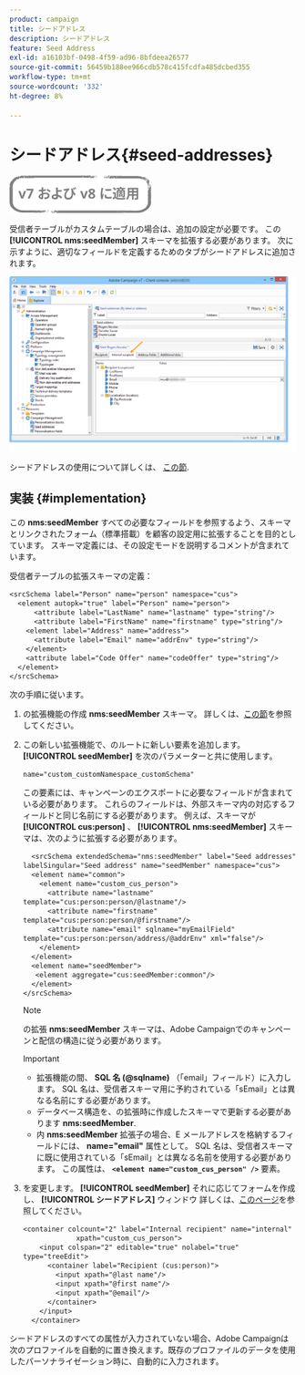 ```yaml
---
product: campaign
title: シードアドレス
description: シードアドレス
feature: Seed Address
exl-id: a16103bf-0498-4f59-ad96-8bfdeea26577
source-git-commit: 56459b188ee966cdb578c415fcdfa485dcbed355
workflow-type: tm+mt
source-wordcount: '332'
ht-degree: 8%

---
```


# シードアドレス{#seed-addresses}

![](../../assets/common.svg)

受信者テーブルがカスタムテーブルの場合は、追加の設定が必要です。 この **[!UICONTROL nms:seedMember]** スキーマを拡張する必要があります。 次に示すように、適切なフィールドを定義するためのタブがシードアドレスに追加されます。

![](assets/s_ncs_user_seedlist_new_tab.png)

シードアドレスの使用について詳しくは、 [この節](../../delivery/using/about-seed-addresses.md).

## 実装 {#implementation}

この **nms:seedMember** すべての必要なフィールドを参照するよう、スキーマとリンクされたフォーム（標準搭載）を顧客の設定用に拡張することを目的としています。 スキーマ定義には、その設定モードを説明するコメントが含まれています。

受信者テーブルの拡張スキーマの定義：

```
<srcSchema label="Person" name="person" namespace="cus">
  <element autopk="true" label="Person" name="person">
      <attribute label="LastName" name="lastname" type="string"/>
      <attribute label="FirstName" name="firstname" type="string"/>
    <element label="Address" name="address">
      <attribute label="Email" name="addrEnv" type="string"/>
    </element>
    <attribute label="Code Offer" name="codeOffer" type="string"/>
  </element>
</srcSchema>
```

次の手順に従います。

1. の拡張機能の作成 **nms:seedMember** スキーマ。 詳しくは、[この節](../../configuration/using/extending-a-schema.md)を参照してください。
1. この新しい拡張機能で、のルートに新しい要素を追加します。 **[!UICONTROL seedMember]** を次のパラメーターと共に使用します。

   ```
   name="custom_customNamespace_customSchema"
   ```

   この要素には、キャンペーンのエクスポートに必要なフィールドが含まれている必要があります。 これらのフィールドは、外部スキーマ内の対応するフィールドと同じ名前にする必要があります。 例えば、スキーマが **[!UICONTROL cus:person]** 、 **[!UICONTROL nms:seedMember]** スキーマは、次のように拡張する必要があります。

   ```
     <srcSchema extendedSchema="nms:seedMember" label="Seed addresses" labelSingular="Seed address" name="seedMember" namespace="cus">
     <element name="common">
       <element name="custom_cus_person">
         <attribute name="lastname" template="cus:person:person/@lastname"/>
         <attribute name="firstname" template="cus:person:person/@firstname"/>
         <attribute name="email" sqlname="myEmailField" template="cus:person:person/address/@addrEnv" xml="false"/>
       </element>
     </element>
     <element name="seedMember">
      <element aggregate="cus:seedMember:common"/>
     </element>
   </srcSchema>
   ```

   >[!NOTE]
   >
   >の拡張 **nms:seedMember** スキーマは、Adobe Campaignでのキャンペーンと配信の構造に従う必要があります。

   >[!IMPORTANT]
   >
   >
   >    
   >    
   >    * 拡張機能の間、 **SQL 名 (@sqlname)** （「email」フィールド）に入力します。 SQL 名は、受信者スキーマ用に予約されている「sEmail」とは異なる名前にする必要があります。
   >    * データベース構造を、の拡張時に作成したスキーマで更新する必要があります **nms:seedMember**.
   >    * 内 **nms:seedMember** 拡張子の場合、E メールアドレスを格納するフィールドには、 **name=&quot;email&quot;** 属性として。 SQL 名は、受信者スキーマに既に使用されている「sEmail」とは異なる名前を使用する必要があります。 この属性は、 **`<element name="custom_cus_person" />`** 要素。


1. を変更します。 **[!UICONTROL seedMember]** それに応じてフォームを作成し、 **[!UICONTROL シードアドレス]** ウィンドウ 詳しくは、[このページ](../../configuration/using/form-structure.md)を参照してください。

   ```
   <container colcount="2" label="Internal recipient" name="internal"
                xpath="custom_cus_person">
       <input colspan="2" editable="true" nolabel="true" type="treeEdit">
         <container label="Recipient (cus:person)">
           <input xpath="@last name"/>
           <input xpath="@first name"/>
           <input xpath="@email"/>
         </container>
       </input>
     </container>
   ```

シードアドレスのすべての属性が入力されていない場合、Adobe Campaignは次のプロファイルを自動的に置き換えます。既存のプロファイルのデータを使用したパーソナライゼーション時に、自動的に入力されます。

